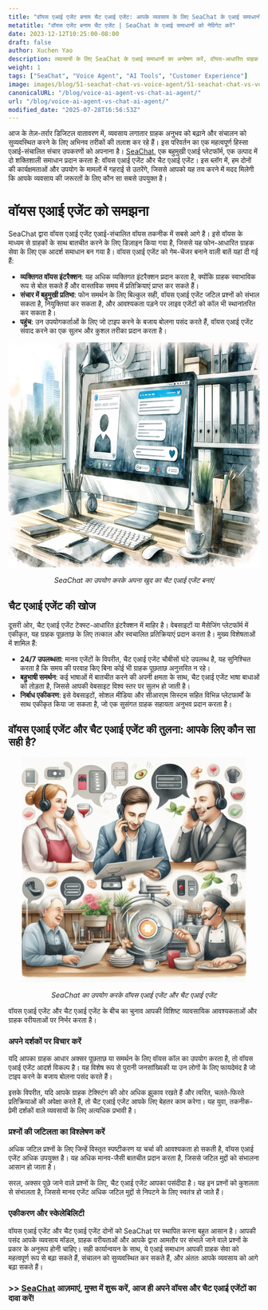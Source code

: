 ```yaml
---
title: "वॉयस एआई एजेंट बनाम चैट एआई एजेंट: आपके व्यवसाय के लिए SeaChat के एआई समाधानों को नेविगेट करना"
metatitle: "वॉयस एजेंट बनाम चैट एजेंट | SeaChat के एआई समाधानों को नेविगेट करें"
date: 2023-12-12T10:25:00-08:00
draft: false
author: Xuchen Yao
description: व्यवसायों के लिए SeaChat के एआई समाधानों का अन्वेषण करें, वॉयस-आधारित ग्राहक सेवा के लिए वॉयस एआई एजेंट और टेक्स्ट-आधारित इंटरैक्शन के लिए चैट एआई एजेंट, प्रत्येक अद्वितीय सुविधाओं और उपयोग के मामलों के साथ।
weight: 1
tags: ["SeaChat", "Voice Agent", "AI Tools", "Customer Experience"]
image: images/blog/51-seachat-chat-vs-voice-agent/51-seachat-chat-vs-voice-agent.png
canonicalURL: "/blog/voice-ai-agent-vs-chat-ai-agent/"
url: "/blog/voice-ai-agent-vs-chat-ai-agent/"
modified_date: "2025-07-28T16:56:53Z"
---
```


आज के तेज़-तर्रार डिजिटल वातावरण में, व्यवसाय लगातार ग्राहक अनुभव को बढ़ाने और संचालन को सुव्यवस्थित करने के लिए अभिनव तरीकों की तलाश कर रहे हैं। इस परिवर्तन का एक महत्वपूर्ण हिस्सा एआई-संचालित संचार उपकरणों को अपनाना है। [SeaChat](https://chat.seasalt.ai/?utm_source=blog), एक बहुमुखी एआई प्लेटफॉर्म, एक उत्पाद में दो शक्तिशाली समाधान प्रदान करता है: वॉयस एआई एजेंट और चैट एआई एजेंट। इस ब्लॉग में, हम दोनों की कार्यक्षमताओं और उपयोग के मामलों में गहराई से उतरेंगे, जिससे आपको यह तय करने में मदद मिलेगी कि आपके व्यवसाय की जरूरतों के लिए कौन सा सबसे उपयुक्त है।

# वॉयस एआई एजेंट को समझना

SeaChat द्वारा वॉयस एआई एजेंट एआई-संचालित वॉयस तकनीक में सबसे आगे है। इसे वॉयस के माध्यम से ग्राहकों के साथ बातचीत करने के लिए डिज़ाइन किया गया है, जिससे यह फोन-आधारित ग्राहक सेवा के लिए एक आदर्श समाधान बन गया है। वॉयस एआई एजेंट को गेम-चेंजर बनाने वाली बातें यहां दी गई हैं:

- **व्यक्तिगत वॉयस इंटरैक्शन**: यह अधिक व्यक्तिगत इंटरैक्शन प्रदान करता है, क्योंकि ग्राहक स्वाभाविक रूप से बोल सकते हैं और वास्तविक समय में प्रतिक्रियाएं प्राप्त कर सकते हैं।
- **संचार में बहुमुखी प्रतिभा**: फोन समर्थन के लिए बिल्कुल सही, वॉयस एआई एजेंट जटिल प्रश्नों को संभाल सकता है, नियुक्तियां कर सकता है, और आवश्यकता पड़ने पर लाइव एजेंटों को कॉल भी स्थानांतरित कर सकता है।
- **पहुंच**: उन उपयोगकर्ताओं के लिए जो टाइप करने के बजाय बोलना पसंद करते हैं, वॉयस एआई एजेंट संवाद करने का एक सुलभ और कुशल तरीका प्रदान करता है।

<center>
<img height="450px" src="/images/blog/50x-all-seachat-agents/build-your-own-chat-ai-agent.jpeg" alt="SeaChat का उपयोग करके अपना खुद का चैट एआई एजेंट बनाएं"/>

*SeaChat का उपयोग करके अपना खुद का चैट एआई एजेंट बनाएं*
</center>


## चैट एआई एजेंट की खोज

दूसरी ओर, चैट एआई एजेंट टेक्स्ट-आधारित इंटरैक्शन में माहिर है। वेबसाइटों या मैसेजिंग प्लेटफॉर्म में एकीकृत, यह ग्राहक पूछताछ के लिए तत्काल और स्वचालित प्रतिक्रियाएं प्रदान करता है। मुख्य विशेषताओं में शामिल हैं:

- **24/7 उपलब्धता**: मानव एजेंटों के विपरीत, चैट एआई एजेंट चौबीसों घंटे उपलब्ध है, यह सुनिश्चित करता है कि समय की परवाह किए बिना कोई भी ग्राहक पूछताछ अनुत्तरित न रहे।
- **बहुभाषी समर्थन**: कई भाषाओं में बातचीत करने की अपनी क्षमता के साथ, चैट एआई एजेंट भाषा बाधाओं को तोड़ता है, जिससे आपकी वेबसाइट विश्व स्तर पर सुलभ हो जाती है।
- **निर्बाध एकीकरण**: इसे वेबसाइटों, सोशल मीडिया और सीआरएम सिस्टम सहित विभिन्न प्लेटफार्मों के साथ एकीकृत किया जा सकता है, जो एक सुसंगत ग्राहक सहायता अनुभव प्रदान करता है।

## वॉयस एआई एजेंट और चैट एआई एजेंट की तुलना: आपके लिए कौन सा सही है?

<center>
<img height="450px" src="/images/blog/50x-all-seachat-agents/call-or-text-agents.jpeg" alt="SeaChat का उपयोग करके वॉयस एआई एजेंट और चैट एआई एजेंट"/>

*SeaChat का उपयोग करके वॉयस एआई एजेंट और चैट एआई एजेंट*
</center>

वॉयस एआई एजेंट और चैट एआई एजेंट के बीच का चुनाव आपकी विशिष्ट व्यावसायिक आवश्यकताओं और ग्राहक वरीयताओं पर निर्भर करता है।

### अपने दर्शकों पर विचार करें

यदि आपका ग्राहक आधार अक्सर पूछताछ या समर्थन के लिए वॉयस कॉल का उपयोग करता है, तो वॉयस एआई एजेंट आदर्श विकल्प है। यह विशेष रूप से पुरानी जनसांख्यिकी या उन लोगों के लिए फायदेमंद है जो टाइप करने के बजाय बोलना पसंद करते हैं।

इसके विपरीत, यदि आपके ग्राहक टेक्स्टिंग की ओर अधिक झुकाव रखते हैं और त्वरित, चलते-फिरते प्रतिक्रियाओं की अपेक्षा करते हैं, तो चैट एआई एजेंट आपके लिए बेहतर काम करेगा। यह युवा, तकनीक-प्रेमी दर्शकों वाले व्यवसायों के लिए अत्यधिक प्रभावी है।

### प्रश्नों की जटिलता का विश्लेषण करें

अधिक जटिल प्रश्नों के लिए जिन्हें विस्तृत स्पष्टीकरण या चर्चा की आवश्यकता हो सकती है, वॉयस एआई एजेंट अधिक उपयुक्त है। यह अधिक मानव-जैसी बातचीत प्रदान करता है, जिससे जटिल मुद्दों को संभालना आसान हो जाता है।

सरल, अक्सर पूछे जाने वाले प्रश्नों के लिए, चैट एआई एजेंट आपका पसंदीदा है। यह इन प्रश्नों को कुशलता से संभालता है, जिससे मानव एजेंट अधिक जटिल मुद्दों से निपटने के लिए स्वतंत्र हो जाते हैं।

### एकीकरण और स्केलेबिलिटी

वॉयस एआई एजेंट और चैट एआई एजेंट दोनों को SeaChat पर स्थापित करना बहुत आसान है। आपकी पसंद आपके व्यवसाय मॉडल, ग्राहक वरीयताओं और आपके द्वारा आमतौर पर संभाले जाने वाले प्रश्नों के प्रकार के अनुरूप होनी चाहिए। सही कार्यान्वयन के साथ, ये एआई समाधान आपकी ग्राहक सेवा को महत्वपूर्ण रूप से बढ़ा सकते हैं, संचालन को सुव्यवस्थित कर सकते हैं, और अंततः आपके व्यवसाय को आगे बढ़ा सकते हैं।


### >> [SeaChat](https://chat.seasalt.ai/?utm_source=blog) आज़माएं, मुफ्त में शुरू करें, आज ही अपने वॉयस और चैट एआई एजेंटों का दावा करें!
